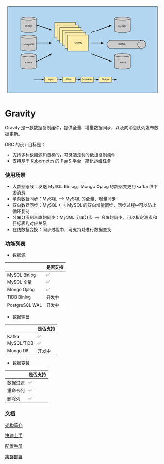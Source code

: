 ![2.0 Product](docs/2.0/product.png)

# Gravity

Gravity 是一款数据复制组件，提供全量、增量数据同步，以及向消息队列发布数据更新。

DRC 的设计目标是：
- 支持多种数据源和目标的，可灵活定制的数据复制组件
- 支持基于 Kubernetes 的 PaaS 平台，简化运维任务


### 使用场景

- 大数据总线：发送 MySQL Binlog，Mongo Oplog 的数据变更到 kafka 供下游消费
- 单向数据同步：MySQL --> MySQL 的全量、增量同步
- 双向数据同步：MySQL <--> MySQL 的双向增量同步，同步过程中可以防止循环复制
- 分库分表到合库的同步：MySQL 分库分表 --> 合库的同步，可以指定源表和目标表的对应关系
- 在线数据变换：同步过程中，可支持对进行数据变换

### 功能列表

- 数据源

|   | 是否支持  |
|---|---|
|  MySQL Binlog | ✅  | 
|  MySQL 全量 |  ✅ |   
|  Mongo Oplog | ✅  | 
|  TiDB Binlog | 开发中  |
|  PostgreSQL WAL | 开发中  |

- 数据输出

|   | 是否支持  |
|---|---|
| Kafka | ✅  | 
|  MySQL/TiDB |  ✅ |   
|  Mongo DB | 开发中  | 


- 数据变换

|   | 是否支持  |
|---|---|
| 数据过滤 | ✅  | 
|  重命令列 |  ✅ |   
|   删除列|✅| 


### 文档

[架构简介](docs/2.0/00-arch.md)

[快速上手](docs/2.0/01-quick-start.md)

[配置手册](docs/2.0/02-config-index.md)

[集群部署](https://github.com/moiot/gravity-operator)

